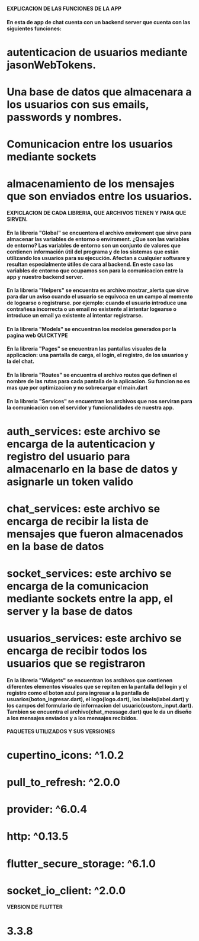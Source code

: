 **EXPLICACION DE LAS FUNCIONES DE LA APP**

#### En esta de app de chat cuenta con un backend server que cuenta con las siguientes funciones: 

# autenticacion de usuarios mediante jasonWebTokens.

# Una base de datos que almacenara a los usuarios con sus emails, passwords y nombres.

# Comunicacion entre los usuarios mediante sockets

# almacenamiento de los mensajes que son enviados entre los usuarios.

**EXPICLACION DE CADA LIBRERIA, QUE ARCHIVOS TIENEN Y PARA QUE SIRVEN.**

#### En la libreria "Global" se encuentera el archivo enviroment que sirve para almacenar las variables de entorno o enviroment. ¿Que son las variables de entorno? Las variables de entorno son un conjunto de valores que contienen información útil del programa y de los sistemas que están utilizando los usuarios para su ejecución. Afectan a cualquier software y resultan especialmente útiles de cara al backend. En este caso las variables de entorno que ocupamos son para la comunicacion entre la app y nuestro backend server.

#### En la libreria "Helpers" se encuentra es archivo mostrar_alerta que sirve para dar un aviso cuando el usuario se equivoca en un campo al momento de logearse o registrarse. por ejemplo: cuando el usuario introduce una contrañesa incorrecta o un email no existente al intentar logearse o introduce un email ya existente al intentar registrarse.

#### En la libreria "Models" se encuentran los modelos generados por la pagina web QUICKTYPE

#### En la libreria "Pages" se encuentran las pantallas visuales de la applicacion: una pantalla de carga, el login, el registro, de los usuarios y la del chat.

#### En la libreria "Routes" se encuentra el archivo routes que definen el nombre de las rutas para cada pantalla de la aplicacion. Su funcion no es mas que por optimizacion y no sobrecargar el main.dart

#### En la libreria "Services" se encuentran los archivos que nos serviran para la comunicacion con el servidor y funcionalidades de nuestra app. 

# auth_services: este archivo se encarga de la autenticacion y registro del usuario para almacenarlo en la base de datos y asignarle un token valido

# chat_services: este archivo se encarga de recibir la lista de mensajes que fueron almacenados en la base de datos

# socket_services: este archivo se encarga de la comunicacion mediante sockets entre la app, el server y la base de datos

# usuarios_services: este archivo se encarga de recibir todos los usuarios que se registraron 

#### En la libreria "Widgets" se encuentran los archivos que contienen diferentes elementos visuales que se repiten en la pantalla del login y el registro como el boton azul para ingresar a la pantalla de usuarios(boton_ingresar.dart), el logo(logo.dart), los labels(label.dart) y los campos del formulario de informacion del usuario(custom_input.dart). Tambien se encuentra el archivo(chat_message.dart) que le da un diseño a los mensajes enviados y a los mensajes recibidos. 

**PAQUETES UTILIZADOS Y SUS VERSIONES**

# cupertino_icons: ^1.0.2
# pull_to_refresh: ^2.0.0
# provider: ^6.0.4
# http: ^0.13.5
# flutter_secure_storage: ^6.1.0
# socket_io_client: ^2.0.0

**VERSION DE FLUTTER**

# 3.3.8

